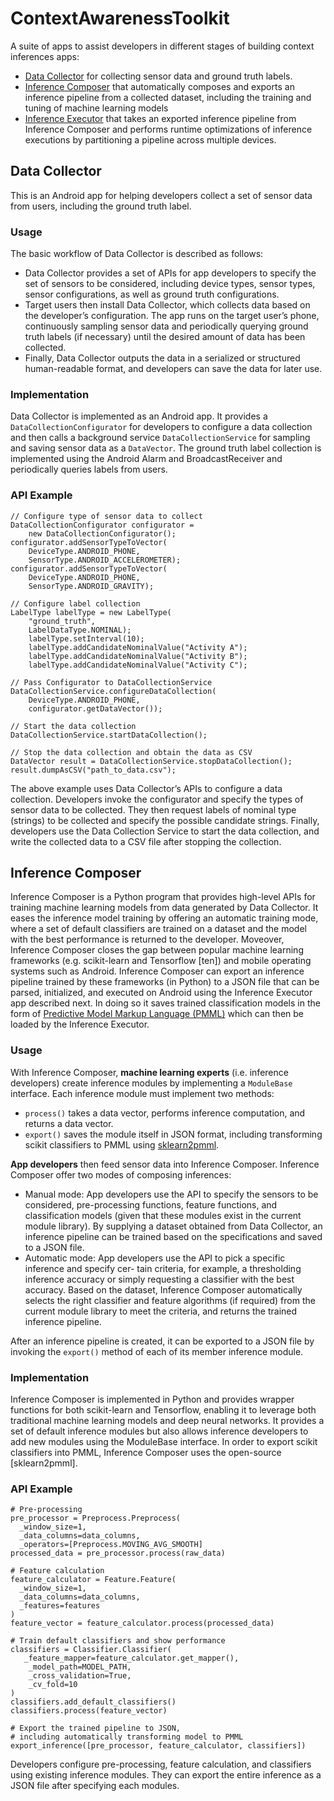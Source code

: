 # ContextAwarenessToolkit
A suite of apps to assist developers in different stages of building context inferences apps:
- [Data Collector](https://github.com/nesl/ContextAwarenessToolkit/tree/master/apps/DataCollector) for collecting sensor data and ground truth labels.
- [Inference Composer](https://github.com/nesl/ContextAwarenessToolkit/tree/master/apps/InferenceComposer) that automatically composes and exports an inference pipeline from a collected dataset, including the training and tuning of machine learning models
- [Inference Executor](https://github.com/nesl/ContextAwarenessToolkit/tree/master/apps/InferenceExecutor) that takes an exported inference pipeline from Inference Composer and performs runtime optimizations of inference executions by partitioning a pipeline across multiple devices. 

## Data Collector
This is an Android app for helping developers collect a set of sensor data from users, including the ground truth label. 

### Usage
The basic workflow of Data Collector is described as follows:
- Data Collector provides a set of APIs for app developers to specify the set of sensors to be considered, including device types, sensor types, sensor configurations, as well as ground truth configurations.
- Target users then install Data Collector, which collects data based on the developer’s configuration. The app runs on the target user’s phone, continuously sampling sensor data and periodically querying ground truth labels (if necessary) until the desired amount of data has been collected.
- Finally, Data Collector outputs the data in a serialized or structured human-readable format, and developers can save the data for later use.

### Implementation
Data Collector is implemented as an Android app. It provides a `DataCollectionConfigurator` for developers to configure a data collection and then calls a background service `DataCollectionService` for sampling and saving sensor data as a `DataVector`. The ground truth label collection is implemented using the Android Alarm and BroadcastReceiver and periodically queries labels from users.

### API Example
```
// Configure type of sensor data to collect
DataCollectionConfigurator configurator =
    new DataCollectionConfigurator();
configurator.addSensorTypeToVector(
    DeviceType.ANDROID_PHONE,
    SensorType.ANDROID_ACCELEROMETER);
configurator.addSensorTypeToVector(
    DeviceType.ANDROID_PHONE,
    SensorType.ANDROID_GRAVITY);

// Configure label collection
LabelType labelType = new LabelType(
    "ground_truth",
    LabelDataType.NOMINAL);
    labelType.setInterval(10);
    labelType.addCandidateNominalValue("Activity A");
    labelType.addCandidateNominalValue("Activity B");
    labelType.addCandidateNominalValue("Activity C");

// Pass Configurator to DataCollectionService
DataCollectionService.configureDataCollection(
    DeviceType.ANDROID_PHONE,
    configurator.getDataVector());

// Start the data collection
DataCollectionService.startDataCollection();

// Stop the data collection and obtain the data as CSV
DataVector result = DataCollectionService.stopDataCollection();
result.dumpAsCSV("path_to_data.csv");
```
The above example uses Data Collector’s APIs to configure a data collection. Developers invoke the configurator and specify the types of sensor data to be collected. They then request labels of nominal type (strings) to be collected and specify the possible candidate strings. Finally, developers use the Data Collection Service to start the data collection, and write the collected data to a CSV file after stopping the collection.

## Inference Composer
Inference Composer is a Python program that provides high-level APIs for training machine learning models from data generated by Data Collector. It eases the inference model training by offering an automatic training mode, where a set of default classifiers are trained on a dataset and the model with the best performance is returned to the developer.
Moveover, Inference Composer closes the gap between popular machine learning frameworks (e.g. scikit-learn and Tensorflow [ten]) and mobile operating systems such as Android. 
Inference Composer can export an inference pipeline trained by these frameworks (in Python) to a JSON file that can be parsed, initialized, and executed on Android using the Inference Executor app described next.
In doing so it saves trained classification models in the form of [Predictive Model Markup Language (PMML)](https://en.wikipedia.org/wiki/Predictive_Model_Markup_Language) which can then be loaded by the Inference Executor.

### Usage
With Inference Composer, **machine learning experts** (i.e. inference developers) create inference modules by implementing a `ModuleBase` interface. Each inference module must implement two methods:
- `process()` takes a data vector, performs inference computation, and returns a data vector.
- `export()` saves the module itself in JSON format, including transforming scikit classifiers to PMML using [sklearn2pmml](https://github.com/jpmml/sklearn2pmml).

**App developers** then feed sensor data into Inference Composer. Inference Composer offer two modes of composing inferences:
- Manual mode: App developers use the API to specify the sensors to be considered, pre-processing functions, feature functions, and classification models (given that these modules exist in the current module library). By supplying a dataset obtained from Data Collector, an inference pipeline can be trained based on the specifications and saved to a JSON file.
- Automatic mode: App developers use the API to pick a specific inference and specify cer- tain criteria, for example, a thresholding inference accuracy or simply requesting a classifier with the best accuracy. Based on the dataset, Inference Composer automatically selects the right classifier and feature algorithms (if required) from the current module library to meet the criteria, and returns the trained inference pipeline.

After an inference pipeline is created, it can be exported to a JSON file by invoking the `export()` method of each of its member inference module. 

### Implementation
Inference Composer is implemented in Python and provides wrapper functions for both scikit-learn and Tensorflow, enabling it to leverage both traditional machine learning models and deep neural networks. It provides a set of default inference modules but also allows inference developers to add new modules using the ModuleBase interface. In order to export scikit classifiers into PMML, Inference Composer uses the open-source [sklearn2pmml].

### API Example
```
# Pre-processing
pre_processor = Preprocess.Preprocess(
  _window_size=1,
  _data_columns=data_columns,
  _operators=[Preprocess.MOVING_AVG_SMOOTH]
processed_data = pre_processor.process(raw_data)

# Feature calculation
feature_calculator = Feature.Feature(
  _window_size=1,
  _data_columns=data_columns,
  _features=features
)
feature_vector = feature_calculator.process(processed_data)

# Train default classifiers and show performance
classifiers = Classifier.Classifier(
   _feature_mapper=feature_calculator.get_mapper(),
    _model_path=MODEL_PATH,
    _cross_validation=True,
    _cv_fold=10
)
classifiers.add_default_classifiers()
classifiers.process(feature_vector)

# Export the trained pipeline to JSON,
# including automatically transforming model to PMML
export_inference([pre_processor, feature_calculator, classifiers])
```
Developers configure pre-processing, feature calculation, and classifiers using existing inference modules. They can export the entire inference as a JSON file after specifying each modules.



